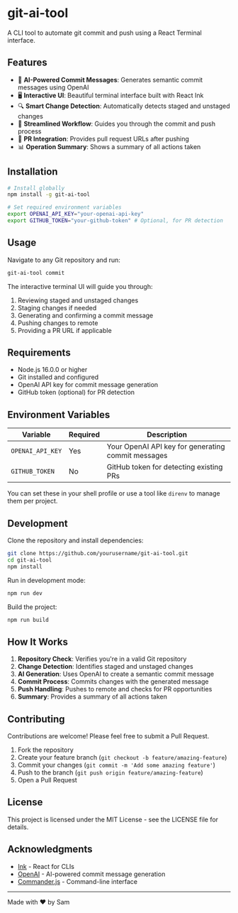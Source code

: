 # git-ai-tool

A CLI tool to automate git commit and push using a React Terminal interface.

## Features

- 🤖 **AI-Powered Commit Messages**: Generates semantic commit messages using OpenAI
- 🖥️ **Interactive UI**: Beautiful terminal interface built with React Ink
- 🔍 **Smart Change Detection**: Automatically detects staged and unstaged changes
- 🔄 **Streamlined Workflow**: Guides you through the commit and push process
- 🔗 **PR Integration**: Provides pull request URLs after pushing
- 📊 **Operation Summary**: Shows a summary of all actions taken

## Installation

```bash
# Install globally
npm install -g git-ai-tool

# Set required environment variables
export OPENAI_API_KEY="your-openai-api-key"
export GITHUB_TOKEN="your-github-token" # Optional, for PR detection
```

## Usage

Navigate to any Git repository and run:

```bash
git-ai-tool commit
```

The interactive terminal UI will guide you through:

1. Reviewing staged and unstaged changes
2. Staging changes if needed
3. Generating and confirming a commit message
4. Pushing changes to remote
5. Providing a PR URL if applicable

## Requirements

- Node.js 16.0.0 or higher
- Git installed and configured
- OpenAI API key for commit message generation
- GitHub token (optional) for PR detection

## Environment Variables

| Variable         | Required | Description                                        |
| ---------------- | -------- | -------------------------------------------------- |
| `OPENAI_API_KEY` | Yes      | Your OpenAI API key for generating commit messages |
| `GITHUB_TOKEN`   | No       | GitHub token for detecting existing PRs            |

You can set these in your shell profile or use a tool like `direnv` to manage them per project.

## Development

Clone the repository and install dependencies:

```bash
git clone https://github.com/yourusername/git-ai-tool.git
cd git-ai-tool
npm install
```

Run in development mode:

```bash
npm run dev
```

Build the project:

```bash
npm run build
```

## How It Works

1. **Repository Check**: Verifies you're in a valid Git repository
2. **Change Detection**: Identifies staged and unstaged changes
3. **AI Generation**: Uses OpenAI to create a semantic commit message
4. **Commit Process**: Commits changes with the generated message
5. **Push Handling**: Pushes to remote and checks for PR opportunities
6. **Summary**: Provides a summary of all actions taken

## Contributing

Contributions are welcome! Please feel free to submit a Pull Request.

1. Fork the repository
2. Create your feature branch (`git checkout -b feature/amazing-feature`)
3. Commit your changes (`git commit -m 'Add some amazing feature'`)
4. Push to the branch (`git push origin feature/amazing-feature`)
5. Open a Pull Request

## License

This project is licensed under the MIT License - see the LICENSE file for details.

## Acknowledgments

- [Ink](https://github.com/vadimdemedes/ink) - React for CLIs
- [OpenAI](https://openai.com/) - AI-powered commit message generation
- [Commander.js](https://github.com/tj/commander.js/) - Command-line interface

---

Made with ❤️ by Sam
